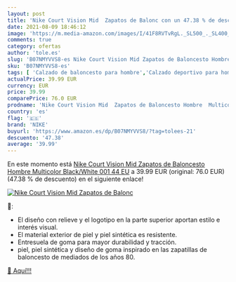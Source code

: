 ```yaml
---
layout: post
title: 'Nike Court Vision Mid  Zapatos de Balonc con un 47.38 % de descuento'
date: 2021-08-09 18:46:12
image: 'https://m.media-amazon.com/images/I/41F8RVTvRgL._SL500_._SL400_.jpg'
comments: true
category: ofertas
author: 'tole.es'
slug: 'B07NMYVVS8-es Nike Court Vision Mid Zapatos de Baloncesto Hombre...'
sku: 'B07NMYVVS8-es'
tags: [ 'Calzado de baloncesto para hombre','Calzado deportivo para hombre','Zapatillas y calzado deportivo para hombre','Zapatos','Zapatos para hombre','Zapatos y complementos','nike','zapatos', ]
actualPrice: 39.99 EUR
currency: EUR
price: 39.99
comparePrice: 76.0 EUR
prodname: 'Nike Court Vision Mid  Zapatos de Baloncesto Hombre  Multicolor  Black/White 001   44 EU'
country: 'es'
flag: '🇪🇸'
brand: 'NIKE'
buyurl: 'https://www.amazon.es/dp/B07NMYVVS8/?tag=tolees-21'
descuento: '47.38'
average: '39.99'
---
```


En este momento está [Nike Court Vision Mid  Zapatos de Baloncesto Hombre  Multicolor  Black/White 001   44 EU](https://www.amazon.es/dp/B07NMYVVS8/?tag=tolees-21) a 39.99 EUR (original: 76.0 EUR) (47.38 %  de descuento) en el siguiente enlace!

[![Nike Court Vision Mid  Zapatos de Balonc](https://m.media-amazon.com/images/I/41F8RVTvRgL._SL500_._SL400_.jpg)](https://www.amazon.es/dp/B07NMYVVS8/?tag=tolees-21)

🔎:

- El diseño con relieve y el logotipo en la parte superior aportan estilo e interés visual.
- El material exterior de piel y piel sintética es resistente.
- Entresuela de goma para mayor durabilidad y tracción.
- piel, piel sintética y diseño de goma inspirado en las zapatillas de baloncesto de mediados de los años 80.

[🛒 Aquí!!!](https://www.amazon.es/dp/B07NMYVVS8/?tag=tolees-21)
